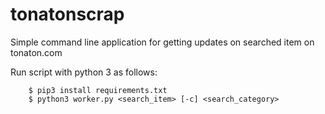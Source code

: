 # tonatonscrap
Simple command line application for getting updates on searched item on tonaton.com

Run script with python 3 as follows:

````
    $ pip3 install requirements.txt
    $ python3 worker.py <search_item> [-c] <search_category>
````
